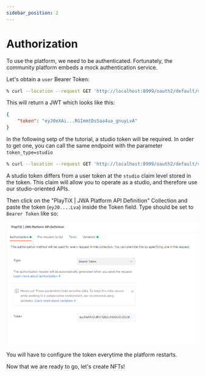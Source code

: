 ```yaml
---
sidebar_position: 2
---
```


# Authorization

To use the platform, we need to be authenticated. Fortunately, the community platform embeds a mock authentication service.

Let's obtain a ``user`` Bearer Token:

```bash
% curl --location --request GET 'http://localhost:8999/oauth2/default/v1/token'
```

This will return a JWT which looks like this:

```json
{
    "token": "eyJ0eXAi...RGImmtDsSaa4ua_gnuyLvA"
}
```

In the following setp of the tutorial, a studio token will be required. In order to get one, you can call the same endpoint with the parameter ``token_type=studio``

```bash
% curl --location --request GET 'http://localhost:8999/oauth2/default/v1/token?token_type=studio'
```

A studio token differs from a user token at the `studio` claim level stored in the token. This claim will allow you to operate as a studio, and therefore use our studio-oriented APIs. 

Then click on the "PlayTiX | JWA Platform API Definition" Collection and paste the token (`eyJ0....Lva`) inside the Token field. Type should be set to `Bearer Token` like so:

![Bearer token](../../assets/bearer-token-postman.png)

You will have to configure the token everytime the platform restarts.

Now that we are ready to go, let's create NFTs!
